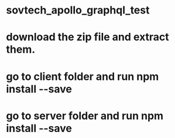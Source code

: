 # sovtech_apollo_graphql_test
# download the zip file and extract them.
# go to client folder and run npm install --save
# go to server folder and run npm install --save
